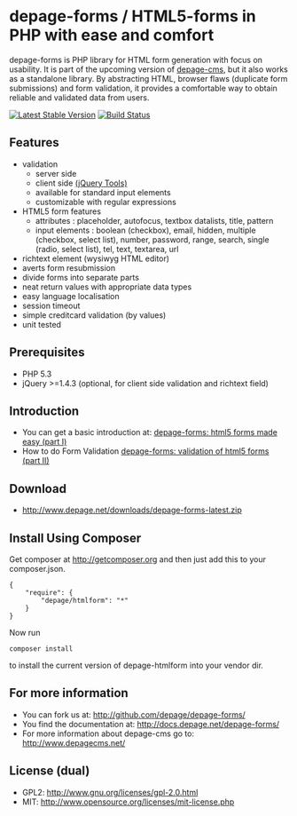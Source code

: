 depage-forms / HTML5-forms in PHP with ease and comfort
=======================================================

depage-forms is PHP library for HTML form generation with focus on usability.
It is part of the upcoming version of [depage-cms](http://www.depagecms.net), 
but it also works as a standalone library. By abstracting HTML, browser flaws 
(duplicate form submissions) and form validation, it provides a comfortable 
way to obtain reliable and validated data from users.

[![Latest Stable Version](https://poser.pugx.org/depage/htmlform/v/stable.png)](https://packagist.org/packages/depage/htmlform)
[![Build Status](https://travis-ci.org/depage/depage-forms.png?branch=master)](https://travis-ci.org/depage/depage-forms)


Features
--------

- validation
    - server side
    - client side [(jQuery Tools)](http://flowplayer.org/tools/ "jQuery Tools")
    - available for standard input elements
    - customizable with regular expressions
- HTML5 form features
    - attributes : placeholder, autofocus, textbox datalists, title, pattern
    - input elements : boolean (checkbox), email, hidden, multiple (checkbox, select list), number, password, range, search, single (radio, select list), tel, text, textarea, url
- richtext element (wysiwyg HTML editor)
- averts form resubmission
- divide forms into ѕeparate parts
- neat return values with appropriate data types
- easy language localisation
- session timeout
- simple creditcard validation (by values)
- unit tested

Prerequisites
-------------

- PHP 5.3
- jQuery >=1.4.3 (optional, for client side validation and richtext field)

Introduction
------------

- You can get a basic introduction at:
  [depage-forms: html5 forms made easy (part I)](http://www.depage.net/en/blog/2011/07/depage-forms-html5-form-in-php-made-easy-part-1.html)
- How to do Form Validation
  [depage-forms: validation of html5 forms (part II)](http://www.depage.net/en/blog/2013/10/depage-forms-html5-form-validation-part-2.html)


Download
--------
- <http://www.depage.net/downloads/depage-forms-latest.zip>

Install Using Composer
----------------------
Get composer at <http://getcomposer.org> and then just add this to your composer.json.

    {
        "require": {
            "depage/htmlform": "*"
        }
    }

Now run

    composer install

to install the current version of depage-htmlform into your vendor dir.

For more information
--------------------

- You can fork us at:
  <http://github.com/depage/depage-forms/>
- You find the documentation at:
  <http://docs.depage.net/depage-forms/>
- For more information about depage-cms go to:
  <http://www.depagecms.net/>

License (dual)
--------------

- GPL2: <http://www.gnu.org/licenses/gpl-2.0.html>
- MIT: <http://www.opensource.org/licenses/mit-license.php>


